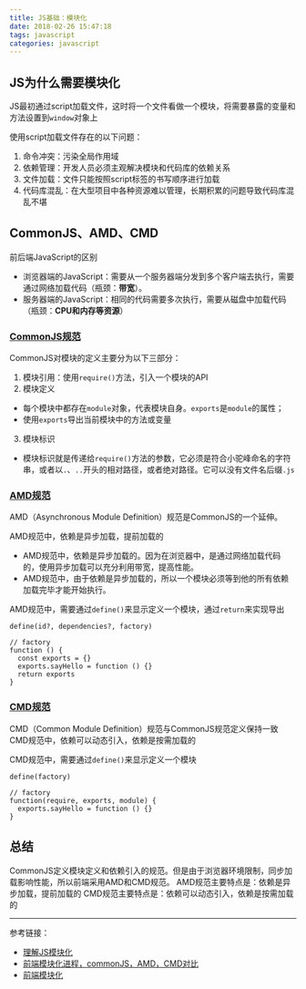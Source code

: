 ```yaml
---
title: JS基础：模块化
date: 2018-02-26 15:47:18
tags: javascript
categories: javascript
---
```


## JS为什么需要模块化
JS最初通过script加载文件，这时将一个文件看做一个模块，将需要暴露的变量和方法设置到`window`对象上

使用script加载文件存在的以下问题：
1. 命令冲突：污染全局作用域
2. 依赖管理：开发人员必须主观解决模块和代码库的依赖关系
3. 文件加载：文件只能按照script标签的书写顺序进行加载
4. 代码库混乱：在大型项目中各种资源难以管理，长期积累的问题导致代码库混乱不堪

## CommonJS、AMD、CMD
前后端JavaScript的区别
* 浏览器端的JavaScript：需要从一个服务器端分发到多个客户端去执行，需要通过网络加载代码（瓶颈：**带宽**）。
* 服务器端的JavaScript：相同的代码需要多次执行，需要从磁盘中加载代码（瓶颈：**CPU和内存等资源**）

### [CommonJS规范](http://wiki.commonjs.org/wiki/Modules/1.1.1#Module_Identifiers)
CommonJS对模块的定义主要分为以下三部分：
1. 模块引用：使用`require()`方法，引入一个模块的API
2. 模块定义
  * 每个模块中都存在`module`对象，代表模块自身。`exports`是`module`的属性；
  * 使用`exports`导出当前模块中的方法或变量
3. 模块标识
  * 模块标识就是传递给`require()`方法的参数，它必须是符合小驼峰命名的字符串，或者以`.`、`..`开头的相对路径，或者绝对路径。它可以没有文件名后缀`.js`

### [AMD规范](https://github.com/amdjs/amdjs-api/blob/master/AMD.md)
AMD（Asynchronous Module Definition）规范是CommonJS的一个延伸。

AMD规范中，依赖是异步加载，提前加载的
* AMD规范中，依赖是异步加载的。因为在浏览器中，是通过网络加载代码的，使用异步加载可以充分利用带宽，提高性能。
* AMD规范中，由于依赖是异步加载的，所以一个模块必须等到他的所有依赖加载完毕才能开始执行。

AMD规范中，需要通过`define()`来显示定义一个模块，通过`return`来实现导出
```
define(id?, dependencies?, factory)

// factory
function () {
  const exports = {}
  exports.sayHello = function () {}
  return exports
}
```

### [CMD规范](https://github.com/cmdjs/specification/blob/master/draft/module.md)
CMD（Common Module Definition）规范与CommonJS规范定义保持一致
CMD规范中，依赖可以动态引入，依赖是按需加载的

CMD规范中，需要通过`define()`来显示定义一个模块
```
define(factory)

// factory
function(require, exports, module) {
  exports.sayHello = function () {}
}
```

## 总结
CommonJS定义模块定义和依赖引入的规范。但是由于浏览器环境限制，同步加载影响性能，所以前端采用AMD和CMD规范。
AMD规范主要特点是：依赖是异步加载，提前加载的
CMD规范主要特点是：依赖可以动态引入，依赖是按需加载的

---
参考链接：
* [理解JS模块化](http://www.bijishequ.com/detail/326103)
* [前端模块化进程，commonJS，AMD，CMD对比](https://segmentfault.com/a/1190000010914834)
* [前端模块化](http://www.cnblogs.com/dolphinX/p/4381855.html)
